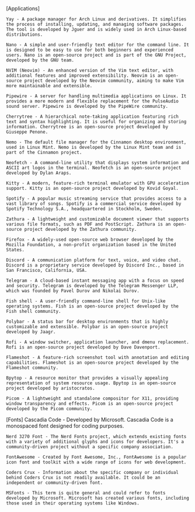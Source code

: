 
[Applications]

    Yay - A package manager for Arch Linux and derivatives. It simplifies the process of installing, updating, and managing software packages. The tool is developed by Jguer and is widely used in Arch Linux-based distributions.

    Nano - A simple and user-friendly text editor for the command line. It is designed to be easy to use for both beginners and experienced users. Nano is an open-source project and is part of the GNU Project, developed by the GNU team.

    NVIM (Neovim) - An enhanced version of the Vim text editor, with additional features and improved extensibility. Neovim is an open-source project developed by the Neovim community, aiming to make Vim more maintainable and extensible.

    Pipewire - A server for handling multimedia applications on Linux. It provides a more modern and flexible replacement for the PulseAudio sound server. Pipewire is developed by the PipeWire community.

    Cherrytree - A hierarchical note-taking application featuring rich text and syntax highlighting. It is useful for organizing and storing information. Cherrytree is an open-source project developed by Giuseppe Penone.

    Nemo - The default file manager for the Cinnamon desktop environment, used in Linux Mint. Nemo is developed by the Linux Mint team and is part of the Cinnamon project.

    Neofetch - A command-line utility that displays system information and ASCII art logos in the terminal. Neofetch is an open-source project developed by Dylan Araps.

    Kitty - A modern, feature-rich terminal emulator with GPU acceleration support. Kitty is an open-source project developed by Kovid Goyal.

    Spotify - A popular music streaming service that provides access to a vast library of songs. Spotify is a commercial service developed by Spotify Technology S.A., headquartered in Stockholm, Sweden.

    Zathura - A lightweight and customizable document viewer that supports various file formats, such as PDF and PostScript. Zathura is an open-source project developed by the Zathura community.

    Firefox - A widely-used open-source web browser developed by the Mozilla Foundation, a non-profit organization based in the United States.

    Discord - A communication platform for text, voice, and video chat. Discord is a proprietary service developed by Discord Inc., based in San Francisco, California, USA.

    Telegram - A cloud-based instant messaging app with a focus on speed and security. Telegram is developed by the Telegram Messenger LLP, which was founded by Pavel Durov and Nikolai Durov.

    Fish shell - A user-friendly command-line shell for Unix-like operating systems. Fish is an open-source project developed by the Fish shell community.

    Polybar - A status bar for desktop environments that is highly customizable and extensible. Polybar is an open-source project developed by Jaagr.

    Rofi - A window switcher, application launcher, and dmenu replacement. Rofi is an open-source project developed by Dave Davenport.

    Flameshot - A feature-rich screenshot tool with annotation and editing capabilities. Flameshot is an open-source project developed by the Flameshot community.

    Bpytop - A resource monitor that provides a visually appealing representation of system resource usage. Bpytop is an open-source project developed by aristocratos.

    Picom - A lightweight and standalone compositor for X11, providing window transparency and effects. Picom is an open-source project developed by the Picom community.

[Fonts]
    Cascadia Code - Developed by Microsoft. Cascadia Code is a monospaced font designed for coding purposes.

    Nerd 3270 Font - The Nerd Fonts project, which extends existing fonts with a variety of additional glyphs and icons for developers. It's a community-driven project without a specific company association.

    FontAwesome - Created by Font Awesome, Inc., FontAwesome is a popular icon font and toolkit with a wide range of icons for web development.

    Coders Crux - Information about the specific company or individual behind Coders Crux is not readily available. It could be an independent or community-driven font.

    MSFonts - This term is quite general and could refer to fonts developed by Microsoft. Microsoft has created various fonts, including those used in their operating systems like Windows.